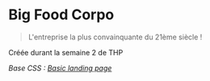 # Big Food Corpo

> L'entreprise la plus convainquante du 21ème siècle !

Créée durant la semaine 2 de THP

*Base CSS : [Basic landing page](https://github.com/LucasCtrl/basic-landing-page)*
